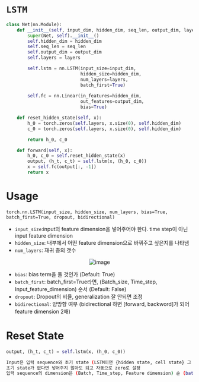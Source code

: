 # `LSTM`
```python
class Net(nn.Module):
    def __init__(self, input_dim, hidden_dim, seq_len, output_dim, layers):
        super(Net, self).__init__()
        self.hidden_dim = hidden_dim
        self.seq_len = seq_len
        self.output_dim = output_dim
        self.layers = layers

        self.lstm = nn.LSTM(input_size=input_dim, 
                            hidden_size=hidden_dim, 
                            num_layers=layers,
                            batch_first=True)
        
        self.fc = nn.Linear(in_features=hidden_dim, 
                            out_features=output_dim, 
                            bias=True)

    def reset_hidden_state(self, x):
        h_0 = torch.zeros(self.layers, x.size(0), self.hidden_dim)
        c_0 = torch.zeros(self.layers, x.size(0), self.hidden_dim)

        return h_0, c_0

    def forward(self, x):
        h_0, c_0 = self.reset_hidden_state(x)
        output, (h_t, c_t) = self.lstm(x, (h_0, c_0))
        x = self.fc(output[:, -1])
        return x
```
# Usage
`torch.nn.LSTM(input_size, hidden_size, num_layers, bias=True, batch_first=True, dropout, bidirectional)`
* `input_size`:input의 feature dimension을 넣어주어야 한다. time step이 아닌 input feature dimension
* `hidden_size`: 내부에서 어떤 feature dimension으로 바꿔주고 싶은지를 나타냄
* `num_layers`: 재귀 층의 갯수

<div align='center'>

![image](https://user-images.githubusercontent.com/86957779/221811500-0bf453dc-925f-4d36-969c-50847de33091.png)

</div>

* `bias`: bias term을 둘 것인가 (Default: True)
* `batch_first`: batch_first=True라면, (Batch_size, Time_step, Input_feature_dimension) 순서 (Default: False)
* `dropout`: Dropout의 비율, generalization 잘 안되면 조정
* `bidirectional`: 양방향 여부 (bidirectional 하면 [forward, backword]가 되어 feature dimension 2배)

# Reset State
```python
output, (h_t, c_t) = self.lstm(x, (h_0, c_0))
```
```bash
Input은 입력 sequence와 초기 state (LSTM이면 {hidden state, cell state} 그 외는 {hidden state})로 구성
초기 state가 없다면 넣어주지 않아도 되고 자동으로 zero로 설정 
입력 sequence의 dimension은 (Batch, Time_step, Feature dimension) 순 (batch_first=True 기준)
```
